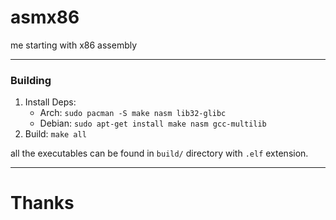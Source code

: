 # asmx86
me starting with x86 assembly

---
### Building

1. Install Deps:
   - Arch: `sudo pacman -S make nasm lib32-glibc`
   - Debian: `sudo apt-get install make nasm gcc-multilib`
2. Build: `make all`

all the executables can be found in `build/` directory with `.elf` extension.

---
# Thanks
